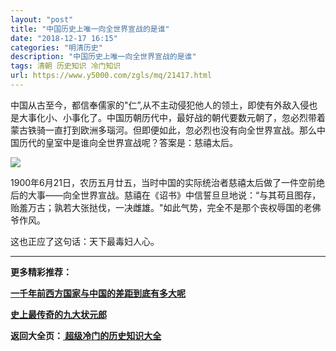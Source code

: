 ```yaml
---
layout: "post"
title: "中国历史上唯一向全世界宣战的是谁"
date: "2018-12-17 16:15"
categories: "明清历史"
description: "中国历史上唯一向全世界宣战的是谁"
tags: 清朝 历史知识 冷门知识
url: https://www.y5000.com/zgls/mq/21417.html
---
```






中国从古至今，都信奉儒家的"仁”,从不主动侵犯他人的领土，即使有外敌入侵也是大事化小、小事化了。中国历朝历代中，最好战的朝代要数元朝了，忽必烈带着蒙古铁骑一直打到欧洲多瑙河。但即便如此，忽必烈也没有向全世界宣战。那么中国历代的皇室中是谁向全世界宣战呢？答案是：慈禧太后。

![](https://img.y5000.com/uploads/allimg/170512/11-1F512102J1416.jpg)

1900年6月21日，农历五月廿五，当时中国的实际统治者慈禧太后做了一件空前绝后的大事——向全世界宣战。慈禧在《诏书》中信誓旦旦地说：“与其苟且图存，贻羞万古；孰若大张挞伐，一决雌雄。"如此气势，完全不是那个丧权辱国的老佛爷作风。

这也正应了这句话：天下最毒妇人心。

* * *

**更多精彩推荐：**

**[一千年前西方国家与中国的差距到底有多大呢](https://www.y5000.com/zgls/21418.html)**

**[史上最传奇的九大状元郎](https://www.y5000.com/zgls/mrzj/21420.html)**

**返回大全页：[ 超级冷门的历史知识大全](https://www.y5000.com/whjc/wsbk/21518.html)**
